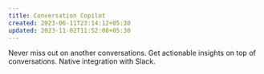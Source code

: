 ```yaml
---
title: Conversation Copilot
created: 2023-06-11T23:14:12+05:30
updated: 2023-11-02T11:52:08+05:30
---
```


Never miss out on another conversations.
Get actionable insights on top of conversations.
Native integration with Slack.